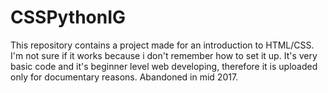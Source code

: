 # CSSPythonIG

This repository contains a project made for an introduction to HTML/CSS. I'm not sure if it works because i don't remember how to set it up.
It's very basic code and it's beginner level web developing, therefore it is uploaded only for documentary reasons.
Abandoned in mid 2017.
